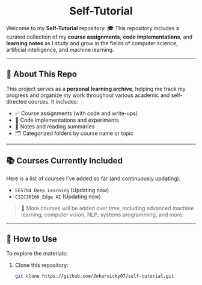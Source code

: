 <h1 align="center">Self-Tutorial </h1>


Welcome to my **Self-Tutorial** repository. 🎓   This repository includes a curated collection of my **course assignments**, **code implementations**, and **learning notes** as I study and grow in the fields of computer science, artificial intelligence, and machine learning.

---

## 📘 About This Repo

This project serves as a **personal learning archive**, helping me track my progress and organize my work throughout various academic and self-directed courses. It includes:

- ✅ Course assignments (with code and write-ups)
- 🧠 Code implementations and experiments
- 📒 Notes and reading summaries
- 🗂️ Categorized folders by course name or topic

---

## 📚 Courses Currently Included

Here is a list of courses I’ve added so far (and continuously updating):

- `EE5784 Deep Learning` (Updating now)
- `CSIC30166 Edge AI` (Updating now)

> 📌 More courses will be added over time, including advanced machine learning, computer vision, NLP, systems programming, and more.

---

## 🚀 How to Use

To explore the materials:
1. Clone this repository:
   ```bash
   git clone https://github.com/Jokervicky07/self-tutorial.git
